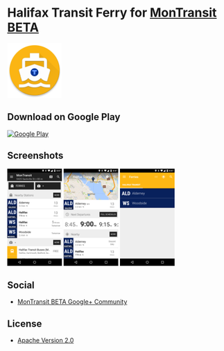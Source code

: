 # Halifax Transit Ferry for [MonTransit BETA](https://github.com/mtransitapps/mtransit-for-android)

<img width="25%" height="25%" src="https://raw.githubusercontent.com/mtransitapps/ca-halifax-transit-ferry-android/master/pub/hi-res-app-icon.png"/>

## Download on Google Play

[![Google Play](https://developer.android.com/images/brand/en_app_rgb_wo_60.png)](https://play.google.com/store/apps/details?id=org.mtransit.android.ca_halifax_transit_ferry)

## Screenshots

<img width="25%" height="25%" src="https://raw.githubusercontent.com/mtransitapps/ca-halifax-transit-ferry-android/master/pub/screenshot-phone-1.png"/>
<img width="25%" height="25%" src="https://raw.githubusercontent.com/mtransitapps/ca-halifax-transit-ferry-android/master/pub/screenshot-phone-2.png"/>
<img width="25%" height="25%" src="https://raw.githubusercontent.com/mtransitapps/ca-halifax-transit-ferry-android/master/pub/screenshot-phone-3.png"/>

## Social

* [MonTransit BETA Google+ Community](https://plus.google.com/communities/111796337224469270605)

## License

* [Apache Version 2.0](http://www.apache.org/licenses/LICENSE-2.0.html)
